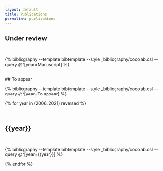 ```yaml
---
layout: default
title: Publications
permalink: publications
---
```

## Under review
<br>

{% bibliography --template bibtemplate --style _bibliography/cocolab.csl --query @*[year=Manuscript] %}

<br>
## To appear
<br>

{% bibliography --template bibtemplate --style _bibliography/cocolab.csl --query @*[year=To appear] %}

{% for year in (2006..2021) reversed %}

<a class="subtle_link" name="{{year}}"></a>

<br>
<h2>{{year}}</h2>
<br>

{% bibliography --template bibtemplate --style _bibliography/cocolab.csl --query @*[year={{year}}] %}

{% endfor %}

